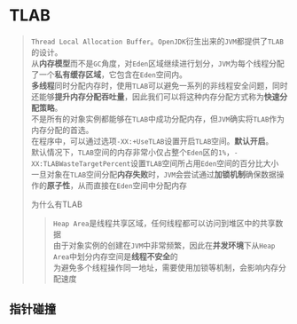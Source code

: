 # TLAB

> `Thread Local Allocation Buffer`。`OpenJDK`衍生出来的`JVM`都提供了`TLAB`的设计。\
> 从**内存模型**而不是`GC`角度，对`Eden`区域继续进行划分，`JVM`为每个线程分配了一个**私有缓存区域**，它包含在`Eden`空间内。\
> **多线程**同时分配内存时，使用`TLAB`可以避免一系列的非线程安全问题，同时还能够**提升内存分配吞吐量**，因此我们可以将这种内存分配方式称为**快速分配策略**。\
> 不是所有的对象实例都能够在`TLAB`中成功分配内存，但`JVM`确实将`TLAB`作为内存分配的首选。\
> 在程序中，可以通过选项`-XX:+UseTLAB`设置开启`TLAB`空间。**默认开启**。\
> 默认情况下，`TLAB`空间的内存非常小仅占整个`Eden`区的`1%`，`-XX:TLABWasteTargetPercent`设置`TLAB`空间所占用`Eden`空间的百分比大小\
> 一旦对象在`TLAB`空间分配**内存失败**时，`JVM`会尝试通过**加锁机制**确保数据操作的**原子性**，从而直接在`Eden`空间中分配内存
>
> 为什么有TLAB
> > `Heap Area`是线程共享区域，任何线程都可以访问到堆区中的共享数据\
> > 由于对象实例的创建在`JVM`中非常频繁，因此在**并发环境**下从`Heap Area`中划分内存空间是**线程不安全**的\
> > 为避免多个线程操作同一地址，需要使用加锁等机制，会影响内存分配速度

## 指针碰撞

